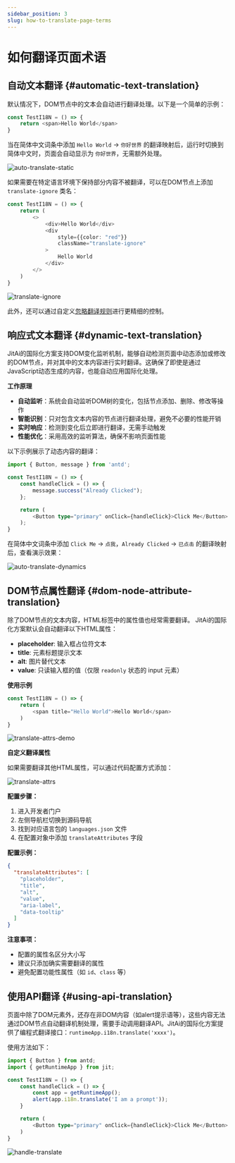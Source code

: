 ```yaml
---
sidebar_position: 3
slug: how-to-translate-page-terms
---
```


# 如何翻译页面术语

## 自动文本翻译 {#automatic-text-translation}

默认情况下，DOM节点中的文本会自动进行翻译处理。以下是一个简单的示例：

```typescript
const TestI18N = () => {
    return <span>Hello World</span>
}
```

当在简体中文词条中添加 `Hello World` → `你好世界` 的翻译映射后，运行时切换到简体中文时，页面会自动显示为 `你好世界`，无需额外处理。

![auto-translate-static](./img/auto-translate-static.gif)

如果需要在特定语言环境下保持部分内容不被翻译，可以在DOM节点上添加 `translate-ignore` 类名：

```typescript
const TestI18N = () => {
    return (
        <>
            <div>Hello World</div>
            <div
                style={{color: "red"}}
                className="translate-ignore"
            >
                Hello World
            </div>
        </>
    )
}
```

![translate-ignore](./img/translate-ignore.gif)

此外，还可以通过自定义[忽略翻译规则](./translate-ignore-rules)进行更精细的控制。

## 响应式文本翻译 {#dynamic-text-translation}

JitAi的国际化方案支持DOM变化监听机制，能够自动检测页面中动态添加或修改的DOM节点，并对其中的文本内容进行实时翻译。这确保了即使是通过JavaScript动态生成的内容，也能自动应用国际化处理。

**工作原理**
- **自动监听**：系统会自动监听DOM树的变化，包括节点添加、删除、修改等操作
- **智能识别**：只对包含文本内容的节点进行翻译处理，避免不必要的性能开销
- **实时响应**：检测到变化后立即进行翻译，无需手动触发
- **性能优化**：采用高效的监听算法，确保不影响页面性能

以下示例展示了动态内容的翻译：

```typescript
import { Button, message } from 'antd';

const TestI18N = () => {
    const handleClick = () => {
        message.success("Already Clicked");
    };

    return (
        <Button type="primary" onClick={handleClick}>Click Me</Button>
    );
}
```

在简体中文词条中添加 `Click Me` → `点我`，`Already Clicked` → `已点击` 的翻译映射后，查看演示效果：

![auto-translate-dynamics](./img/auto-translate-dynamics.gif)

## DOM节点属性翻译 {#dom-node-attribute-translation}

除了DOM节点的文本内容，HTML标签中的属性值也经常需要翻译。
JitAi的国际化方案默认会自动翻译以下HTML属性：

- **placeholder**: 输入框占位符文本
- **title**: 元素标题提示文本
- **alt**: 图片替代文本
- **value**: 只读输入框的值（仅限 `readonly` 状态的 input 元素）

**使用示例**

```typescript
const TestI18N = () => {
    return (
        <span title="Hello World">Hello World</span>
    )
}
```
![translate-attrs-demo](./img/translate-attrs.gif)

**自定义翻译属性**

如果需要翻译其他HTML属性，可以通过代码配置方式添加：

![translate-attrs](./img/translate-attrs.png)

**配置步骤：**

1. 进入开发者门户
2. 左侧导航栏切换到源码导航
3. 找到对应语言包的 `languages.json` 文件
4. 在配置对象中添加 `translateAttributes` 字段

**配置示例：**
```json
{
  "translateAttributes": [
    "placeholder",
    "title", 
    "alt",
    "value",
    "aria-label",
    "data-tooltip"
  ]
}
```
**注意事项：**
- 配置的属性名区分大小写
- 建议只添加确实需要翻译的属性
- 避免配置功能性属性（如 `id`、`class` 等）


## 使用API翻译 {#using-api-translation}

页面中除了DOM元素外，还存在非DOM内容（如alert提示语等），这些内容无法通过DOM节点自动翻译机制处理，需要手动调用翻译API。JitAi的国际化方案提供了编程式翻译接口：`runtimeApp.i18n.translate('xxxx')`。

使用方法如下：

```typescript
import { Button } from antd;
import { getRuntimeApp } from jit;

const TestI18N = () => {
    const handleClick = () => {
        const app = getRuntimeApp();
        alert(app.i18n.translate('I am a prompt'));
    }

    return (
        <Button type="primary" onClick={handleClick}>Click Me</Button>
    )
}
```

![handle-translate](./img/handle-translate.gif)
